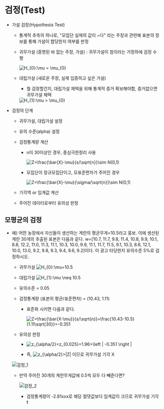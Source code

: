 # 검정(Test)

+ 가설 검정(Hypothesis Test)
   + 통계적 추측의 하나로, "모집단 실제의 값이 ~다" 라는 주장과 관련해 표본의 정보를 통해 가설이 합당한지 여부를 판정
   + 귀무가설 (증명된 바 없는 주장, 가설) : 귀무가설이 참이라는 가정하에 검정 수행   
   
      <img src="https://latex.codecogs.com/gif.latex?H_{0}:\mu&space;=&space;\mu_{0}" title="H_{0}:\mu = \mu_{0}" />   
          
   + 대립가설 (새로운 주장, 실제 입증하고 싶은 가설)   
      + 뭘 검정할건지, 대립가설 채택을 위해 통계적 증거 확보해야함, 증거없으면 귀무가설 채택
   
      <img src="https://latex.codecogs.com/gif.latex?H_{1}:\mu&space;>&space;\mu_{0}" title="H_{1}:\mu > \mu_{0}" />    
      
      
+ 검정의 단계
   + 귀무가설, 대립가설 설정
   + 유의 수준(alpha) 설정
   + 검정통계량 계산
      + n이 30이상인 경우, 중심극한정리 사용   
   
        <img src="https://latex.codecogs.com/gif.latex?Z=\frac{\bar{X}-\mu}{s/\sqrt{n}}\sim&space;N(0,1)" title="Z=\frac{\bar{X}-\mu}{s/\sqrt{n}}\sim N(0,1)" />   
      
      + 모집단이 정규모집단이고, 모표준편차가 주어진 경우   
      
        <img src="https://latex.codecogs.com/gif.latex?Z=\frac{\bar{X}-\mu}{\sigma/\sqrt{n}}\sim&space;N(0,1)" title="Z=\frac{\bar{X}-\mu}{\sigma/\sqrt{n}}\sim N(0,1)" />   
      
   + 기각역 or 임계값 계산
   + 주어진 데이터로부터 유의성 판정
   
   
## 모평균의 검정   

+ 예) 어떤 농장에서 자신들이 생산하는 계란의 평균무게=10.5라고 홍보. 이에 생산된 계란 30개의 추출된 표본은 다음과 같다. 
   w=[10.7, 11.7, 9.8, 11.4, 10.8, 9.9, 10.1, 8.8, 12.2, 11.0, 11.3, 11.1, 10.3, 10.0, 9.9, 11.1, 11.7, 11.5, 9.1, 10.3, 8.6, 12.1, 10.0, 13.0, 9.2, 9.8, 9.3, 9.4, 9.6, 9.2]이다. 
   이 광고 타당한지 유의수준 5%로 검정하시오.   
   
   + 귀무가설 <img src="https://latex.codecogs.com/gif.latex?H_{0}:\mu=10.5" title="H_{0}:\mu=10.5" />     
   
   + 대립가설 <img src="https://latex.codecogs.com/gif.latex?H_{1}:\mu&space;\neq&space;10.5" title="H_{1}:\mu \neq 10.5" />   
   
   + 유의수준 = 0.05
   + 검정통계량 (표본의 평균/표준편차) = (10.43, 1.11)
     + 표준화 시키면 다음과 같다.   
     
        <img src="https://latex.codecogs.com/gif.latex?Z=\frac{\bar{X-\mu}}{s/\sqrt{n}}=\frac{10.43-10.5}{1.11\sqrt{30}}=-0.351" title="Z=\frac{\bar{X-\mu}}{s/\sqrt{n}}=\frac{10.43-10.5}{1.11\sqrt{30}}=-0.351" />   
        
   + 유의성 판정   
   
      + <img src="https://latex.codecogs.com/gif.latex?z_{\alpha/2}=z_{0.025}=1.96>\left&space;|&space;-0.351&space;\right&space;|" title="z_{\alpha/2}=z_{0.025}=1.96>\left | -0.351 \right |" />   
      
      + 즉, <img src="https://latex.codecogs.com/gif.latex?z_{\alpha/2}>|Z|" title="z_{\alpha/2}>|Z|" /> 이므로 귀무가설 기각 X
      
      
   ![검정_1](https://user-images.githubusercontent.com/72974863/101893394-08bd3080-3be8-11eb-9329-17c10ac57930.png)   

   + 만약 주어진 30개의 계란무게값에 0.5씩 모두 다 빼준다면?
   
      ![검정_2](https://user-images.githubusercontent.com/72974863/101893852-ab75af00-3be8-11eb-9571-95192b866fd2.png)    
      
      + 검정통계량이 -2.81xxx로 해당 절댓값보다 임계값이 크므로 귀무가설 기각 ❗ 

      

